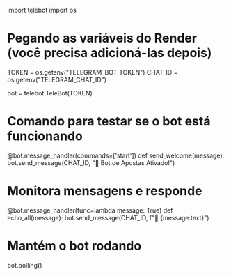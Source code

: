 import telebot
import os

# Pegando as variáveis do Render (você precisa adicioná-las depois)
TOKEN = os.getenv("TELEGRAM_BOT_TOKEN")
CHAT_ID = os.getenv("TELEGRAM_CHAT_ID")

bot = telebot.TeleBot(TOKEN)

# Comando para testar se o bot está funcionando
@bot.message_handler(commands=['start'])
def send_welcome(message):
    bot.send_message(CHAT_ID, "🚀 Bot de Apostas Ativado!")

# Monitora mensagens e responde
@bot.message_handler(func=lambda message: True)
def echo_all(message):
    bot.send_message(CHAT_ID, f"📢 {message.text}")

# Mantém o bot rodando
bot.polling()
